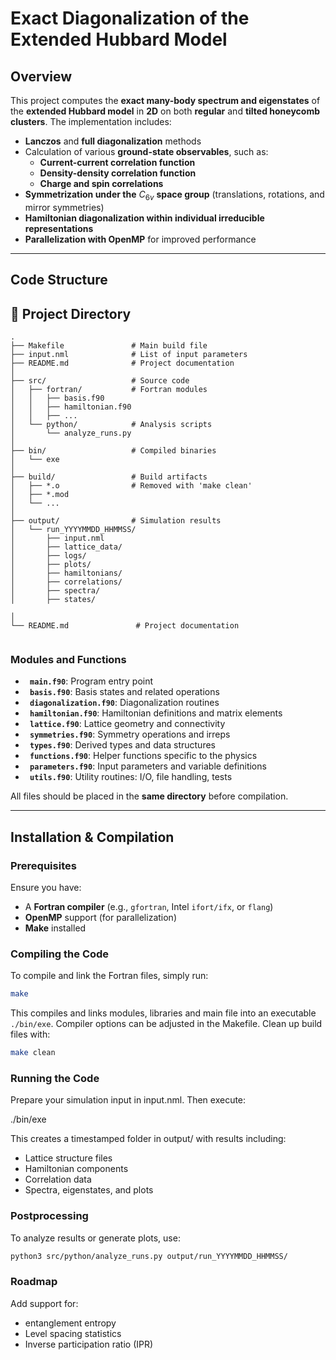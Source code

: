 # **Exact Diagonalization of the Extended Hubbard Model**  

## **Overview**  
This project computes the **exact many-body spectrum and eigenstates** of the **extended Hubbard model** in **2D** on both **regular** and **tilted honeycomb clusters**. The implementation includes:  

- **Lanczos** and **full diagonalization** methods  
- Calculation of various **ground-state observables**, such as:  
  - **Current-current correlation function**  
  - **Density-density correlation function**  
  - **Charge and spin correlations**  
  <!-- Extension to include entanglement entropy, level spacing and inverse partition ratio is under work. -->
- **Symmetrization under the** $C_{6v}$ **space group** (translations, rotations, and mirror symmetries)
- **Hamiltonian diagonalization within individual irreducible representations**  
- **Parallelization with OpenMP** for improved performance  

---

## **Code Structure**  

<!-- 📁 **Project Directory**   -->
<!-- 📂 Extended-Hubbard-model/ ├── 📜 Makefile # Compilation script ├── 📜 main.f90 # Main program ├── 📜 variables.f90 # User-defined parameters ├── 📜 routines.f90 # Core subroutines and functions ├── 📂 output/ # Directory for simulation results └── 📜 README.md # This documentation file -->
## 📁 Project Directory

```text
.
├── Makefile               # Main build file
├── input.nml              # List of input parameters
├── README.md              # Project documentation
│
├── src/                   # Source code
│   ├── fortran/           # Fortran modules
│   │   ├── basis.f90
│   │   ├── hamiltonian.f90
│   │   ├── ...
│   └── python/            # Analysis scripts
│       └── analyze_runs.py
│
├── bin/                   # Compiled binaries
│   └── exe
│
├── build/                 # Build artifacts
│   ├── *.o                # Removed with 'make clean'
│   ├── *.mod
│   └── ...
│
├── output/                # Simulation results 
│   └── run_YYYYMMDD_HHMMSS/
│       ├── input.nml
│       ├── lattice_data/
│       ├── logs/
│       ├── plots/
│       ├── hamiltonians/
│       ├── correlations/
│       ├── spectra/
│       ├── states/

│
└── README.md               # Project documentation
   

```
### **Modules and Functions**  

- **` main.f90`**: Program entry point
- **` basis.f90`**: Basis states and related operations
- **` diagonalization.f90`**: Diagonalization routines
- **` hamiltonian.f90`**: Hamiltonian definitions and matrix elements
- **` lattice.f90`**: Lattice geometry and connectivity
- **` symmetries.f90`**: Symmetry operations and irreps
- **` types.f90`**: Derived types and data structures
- **` functions.f90`**: Helper functions specific to the physics
- **` parameters.f90`**: Input parameters and variable definitions
- **` utils.f90`**: Utility routines: I/O, file handling, tests


All files should be placed in the **same directory** before compilation.

---

## **Installation & Compilation**  

### **Prerequisites**  
Ensure you have:  
- A **Fortran compiler** (e.g., `gfortran`, Intel `ifort/ifx`, or `flang`)  
- **OpenMP** support (for parallelization)  
- **Make** installed  

### **Compiling the Code**  
To compile and link the Fortran files, simply run:  
```bash
make
```
This compiles and links modules, libraries and main file into an executable `./bin/exe`. Compiler options can be adjusted in the Makefile. Clean up build files with:
```bash
make clean
```

### **Running the Code**  

Prepare your simulation input in input.nml. Then execute:

./bin/exe

This creates a timestamped folder in output/ with results including:

- Lattice structure files
- Hamiltonian components
- Correlation data
- Spectra, eigenstates, and plots

### **Postprocessing** ###

To analyze results or generate plots, use:

```bash
python3 src/python/analyze_runs.py output/run_YYYYMMDD_HHMMSS/
```

### **Roadmap** ###

Add support for:
- entanglement entropy
- Level spacing statistics
- Inverse participation ratio (IPR)
